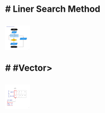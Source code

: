 <p><h1># Liner Search Method</h1></p></br>
<img src = "image_2022-10-07_11-32-19.png" width = "80" height = "80" title = "Liner_Search"> 

<p><h1># #Vector<pair<int, int>></h1></p></br>
<img src = "image_2022-10-07_11-46-22.png" width = "80" height = "80" title = "Liner_Search">
